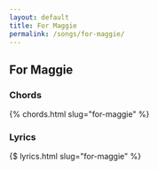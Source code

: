 ```yaml
---
layout: default
title: For Maggie
permalink: /songs/for-maggie/
---
```


For Maggie
----------

### Chords ###

{% chords.html slug="for-maggie" %}

### Lyrics ###

{$ lyrics.html slug="for-maggie" %}
